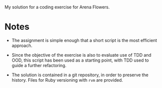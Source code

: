 My solution for a coding exercise for Arena Flowers.

# Notes

* The assignment is simple enough that a short script is the most efficient approach.

* Since the objective of the exercise is also to evaluate use of TDD and OOD, this
script has been used as a starting point, with TDD used to guide a further refactoring.

* The solution is contained in a git repository, in order to preserve the history. Files
for Ruby versioning with `rvm` are provided.
